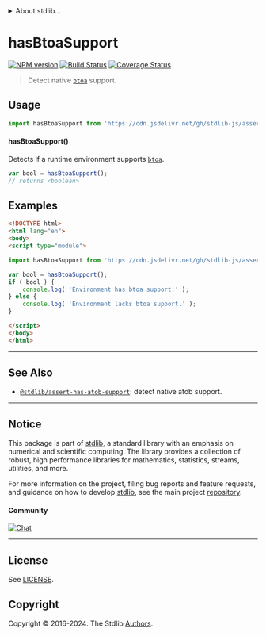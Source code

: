 <!--

@license Apache-2.0

Copyright (c) 2024 The Stdlib Authors.

Licensed under the Apache License, Version 2.0 (the "License");
you may not use this file except in compliance with the License.
You may obtain a copy of the License at

   http://www.apache.org/licenses/LICENSE-2.0

Unless required by applicable law or agreed to in writing, software
distributed under the License is distributed on an "AS IS" BASIS,
WITHOUT WARRANTIES OR CONDITIONS OF ANY KIND, either express or implied.
See the License for the specific language governing permissions and
limitations under the License.

-->


<details>
  <summary>
    About stdlib...
  </summary>
  <p>We believe in a future in which the web is a preferred environment for numerical computation. To help realize this future, we've built stdlib. stdlib is a standard library, with an emphasis on numerical and scientific computation, written in JavaScript (and C) for execution in browsers and in Node.js.</p>
  <p>The library is fully decomposable, being architected in such a way that you can swap out and mix and match APIs and functionality to cater to your exact preferences and use cases.</p>
  <p>When you use stdlib, you can be absolutely certain that you are using the most thorough, rigorous, well-written, studied, documented, tested, measured, and high-quality code out there.</p>
  <p>To join us in bringing numerical computing to the web, get started by checking us out on <a href="https://github.com/stdlib-js/stdlib">GitHub</a>, and please consider <a href="https://opencollective.com/stdlib">financially supporting stdlib</a>. We greatly appreciate your continued support!</p>
</details>

# hasBtoaSupport

[![NPM version][npm-image]][npm-url] [![Build Status][test-image]][test-url] [![Coverage Status][coverage-image]][coverage-url] <!-- [![dependencies][dependencies-image]][dependencies-url] -->

> Detect native [`btoa`][mdn-btoa] support.



<section class="usage">

## Usage

```javascript
import hasBtoaSupport from 'https://cdn.jsdelivr.net/gh/stdlib-js/assert-has-btoa-support@esm/index.mjs';
```

#### hasBtoaSupport()

Detects if a runtime environment supports [`btoa`][mdn-btoa].

```javascript
var bool = hasBtoaSupport();
// returns <boolean>
```

</section>

<!-- /.usage -->

<section class="examples">

## Examples

<!-- eslint no-undef: "error" -->

```html
<!DOCTYPE html>
<html lang="en">
<body>
<script type="module">

import hasBtoaSupport from 'https://cdn.jsdelivr.net/gh/stdlib-js/assert-has-btoa-support@esm/index.mjs';

var bool = hasBtoaSupport();
if ( bool ) {
    console.log( 'Environment has btoa support.' );
} else {
    console.log( 'Environment lacks btoa support.' );
}

</script>
</body>
</html>
```

</section>

<!-- /.examples -->



<!-- Section for related `stdlib` packages. Do not manually edit this section, as it is automatically populated. -->

<section class="related">

* * *

## See Also

-   <span class="package-name">[`@stdlib/assert-has-atob-support`][@stdlib/assert/has-atob-support]</span><span class="delimiter">: </span><span class="description">detect native atob support.</span>

</section>

<!-- /.related -->

<!-- Section for all links. Make sure to keep an empty line after the `section` element and another before the `/section` close. -->


<section class="main-repo" >

* * *

## Notice

This package is part of [stdlib][stdlib], a standard library with an emphasis on numerical and scientific computing. The library provides a collection of robust, high performance libraries for mathematics, statistics, streams, utilities, and more.

For more information on the project, filing bug reports and feature requests, and guidance on how to develop [stdlib][stdlib], see the main project [repository][stdlib].

#### Community

[![Chat][chat-image]][chat-url]

---

## License

See [LICENSE][stdlib-license].


## Copyright

Copyright &copy; 2016-2024. The Stdlib [Authors][stdlib-authors].

</section>

<!-- /.stdlib -->

<!-- Section for all links. Make sure to keep an empty line after the `section` element and another before the `/section` close. -->

<section class="links">

[npm-image]: http://img.shields.io/npm/v/@stdlib/assert-has-btoa-support.svg
[npm-url]: https://npmjs.org/package/@stdlib/assert-has-btoa-support

[test-image]: https://github.com/stdlib-js/assert-has-btoa-support/actions/workflows/test.yml/badge.svg?branch=main
[test-url]: https://github.com/stdlib-js/assert-has-btoa-support/actions/workflows/test.yml?query=branch:main

[coverage-image]: https://img.shields.io/codecov/c/github/stdlib-js/assert-has-btoa-support/main.svg
[coverage-url]: https://codecov.io/github/stdlib-js/assert-has-btoa-support?branch=main

<!--

[dependencies-image]: https://img.shields.io/david/stdlib-js/assert-has-btoa-support.svg
[dependencies-url]: https://david-dm.org/stdlib-js/assert-has-btoa-support/main

-->

[chat-image]: https://img.shields.io/gitter/room/stdlib-js/stdlib.svg
[chat-url]: https://app.gitter.im/#/room/#stdlib-js_stdlib:gitter.im

[stdlib]: https://github.com/stdlib-js/stdlib

[stdlib-authors]: https://github.com/stdlib-js/stdlib/graphs/contributors

[cli-section]: https://github.com/stdlib-js/assert-has-btoa-support#cli
[cli-url]: https://github.com/stdlib-js/assert-has-btoa-support/tree/cli
[@stdlib/assert-has-btoa-support]: https://github.com/stdlib-js/assert-has-btoa-support/tree/main

[umd]: https://github.com/umdjs/umd
[es-module]: https://developer.mozilla.org/en-US/docs/Web/JavaScript/Guide/Modules

[deno-url]: https://github.com/stdlib-js/assert-has-btoa-support/tree/deno
[deno-readme]: https://github.com/stdlib-js/assert-has-btoa-support/blob/deno/README.md
[umd-url]: https://github.com/stdlib-js/assert-has-btoa-support/tree/umd
[umd-readme]: https://github.com/stdlib-js/assert-has-btoa-support/blob/umd/README.md
[esm-url]: https://github.com/stdlib-js/assert-has-btoa-support/tree/esm
[esm-readme]: https://github.com/stdlib-js/assert-has-btoa-support/blob/esm/README.md
[branches-url]: https://github.com/stdlib-js/assert-has-btoa-support/blob/main/branches.md

[stdlib-license]: https://raw.githubusercontent.com/stdlib-js/assert-has-btoa-support/main/LICENSE

[mdn-btoa]: https://developer.mozilla.org/en-US/docs/Web/API/Window/btoa

<!-- <related-links> -->

[@stdlib/assert/has-atob-support]: https://github.com/stdlib-js/assert-has-atob-support/tree/esm

<!-- </related-links> -->

</section>

<!-- /.links -->
